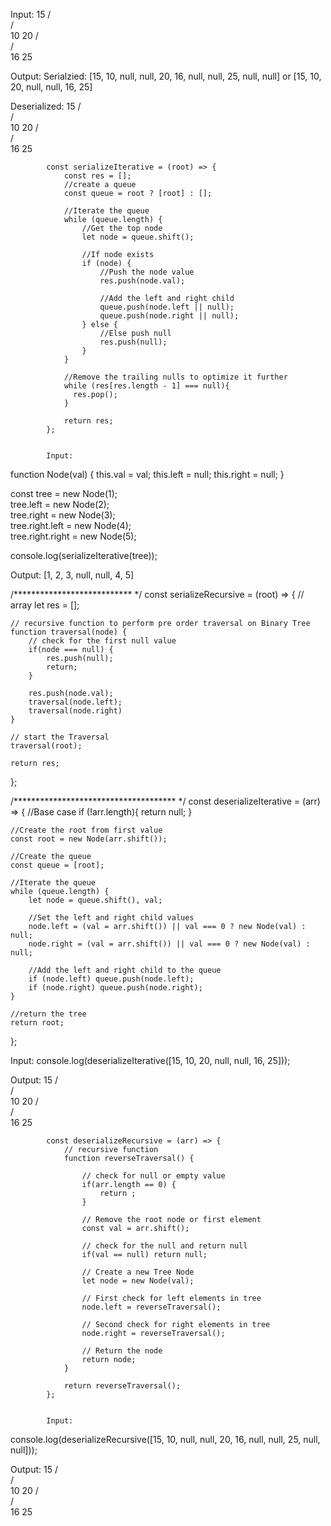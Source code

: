 Input:
          15
         /  \
	/    \
       10     20
              / \
             /   \
            16   25

Output:
Serialzied: 
[15, 10, null, null, 20, 16, null, null, 25, null, null] 
              or 
[15, 10, 20, null, null, 16, 25]

Deserialized:
          15
         /  \
	/    \
       10     20
              / \
             /   \
            16   25




            const serializeIterative = (root) => {
                const res = [];
                //create a queue
                const queue = root ? [root] : [];
                
                //Iterate the queue
                while (queue.length) {
                    //Get the top node
                    let node = queue.shift();
                    
                    //If node exists
                    if (node) {
                        //Push the node value
                        res.push(node.val);
                        
                        //Add the left and right child
                        queue.push(node.left || null);
                        queue.push(node.right || null);
                    } else {
                        //Else push null
                        res.push(null);
                    }
                }
                
                //Remove the trailing nulls to optimize it further
                while (res[res.length - 1] === null){ 
                  res.pop(); 
                }
              
                return res;
            };


            Input:
function Node(val) {
  this.val = val;
  this.left = null;
  this.right = null;
}

const tree = new Node(1);  
tree.left = new Node(2);  
tree.right = new Node(3);   
tree.right.left = new Node(4);  
tree.right.right = new Node(5);

console.log(serializeIterative(tree));

Output:
[1, 2, 3, null, null, 4, 5]



/*************************** */
const serializeRecursive = (root) => {
    // array
    let res = [];

    // recursive function to perform pre order traversal on Binary Tree
    function traversal(node) {
        // check for the first null value
        if(node === null) {
            res.push(null);
            return;
        }

        res.push(node.val);
        traversal(node.left);
        traversal(node.right)
    }

    // start the Traversal
    traversal(root);
  
    return res; 
};


/************************************* */
const deserializeIterative = (arr) => {
    //Base case
    if (!arr.length){ 
      return null;
    }
    
    //Create the root from first value
    const root = new Node(arr.shift());
    
    //Create the queue
    const queue = [root];
  
    //Iterate the queue
    while (queue.length) {
        let node = queue.shift(), val;
        
        //Set the left and right child values
        node.left = (val = arr.shift()) || val === 0 ? new Node(val) : null;
        node.right = (val = arr.shift()) || val === 0 ? new Node(val) : null;
        
        //Add the left and right child to the queue
        if (node.left) queue.push(node.left);
        if (node.right) queue.push(node.right);
    }
  
    //return the tree
    return root;
};


Input:
console.log(deserializeIterative([15, 10, 20, null, null, 16, 25]));

Output:
          15
         /  \
	    /    \
       10     20
              / \
             /   \
            16   25


            const deserializeRecursive = (arr) => {
                // recursive function
                function reverseTraversal() {
            
                    // check for null or empty value
                    if(arr.length == 0) {
                        return ;
                    }
            
                    // Remove the root node or first element
                    const val = arr.shift();
            
                    // check for the null and return null
                    if(val == null) return null;
            
                    // Create a new Tree Node
                    let node = new Node(val);
            
                    // First check for left elements in tree
                    node.left = reverseTraversal();
            
                    // Second check for right elements in tree
                    node.right = reverseTraversal();
            
                    // Return the node
                    return node;
                }
            
                return reverseTraversal();
            };


            Input:
console.log(deserializeRecursive([15, 10, null, null, 20, 16, null, null, 25, null, null]));

Output:
          15
         /  \
	/    \
       10     20
              / \
             /   \
            16   25